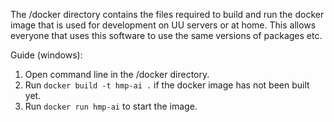 The /docker directory contains the files required to build and run the docker image that is used for development on UU servers or at home. This allows everyone that uses this software to use the same versions of packages etc.

Guide (windows):
1. Open command line in the /docker directory.
2. Run `docker build -t hmp-ai .` if the docker image has not been built yet.
3. Run `docker run hmp-ai` to start the image.
